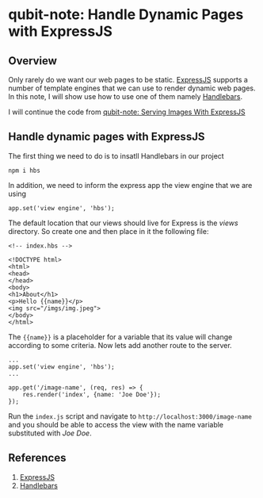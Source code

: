 # qubit-note: Handle Dynamic Pages with ExpressJS

## Overview

Only rarely do we want our web pages to be static. <a href="https://expressjs.com/">ExpressJS</a>
supports a number of template engines that we can use to render dynamic web pages.
In this note, I will show use how to use one of them namely <a href="https://handlebarsjs.com/">Handlebars</a>.

I will continue the code from <a href="2025-05-09-serving-images-with-expressJS.md">qubit-note: Serving Images With ExpressJS</a>


## Handle dynamic pages with ExpressJS

The first thing we need to do is to insatll Handlebars in our project

```
npm i hbs
```

In addition, we need to inform the express app the view engine that we are using

```
app.set('view engine', 'hbs');
```

The default location that our views should live for Express is the _views_ directory. 
So create one and then place in it the following file:

```
<!-- index.hbs -->

<!DOCTYPE html>
<html>
<head>
</head>
<body>
<h1>About</h1>
<p>Hello {{name}}</p>
<img src="/imgs/img.jpeg">
</body>
</html>

```

The ```{{name}}``` is a placeholder for a variable that its value will change according to some criteria.
Now lets add another route to the server. 

```
...
app.set('view engine', 'hbs');
...

app.get('/image-name', (req, res) => {
	res.render('index', {name: 'Joe Doe'});
});

```

Run the ```index.js``` script and navigate to ```http://localhost:3000/image-name``` and you should be able to access the view
with the name variable substituted with _Joe Doe_.


## References

1. <a href="https://expressjs.com/">ExpressJS</a>
2. <a href="https://handlebarsjs.com/">Handlebars</a>



